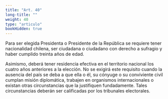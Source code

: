 ```yaml
---
title: "Art. 40"
long-title: ""
weight: 40
type: "articulo"
bookHidden: true
---
```

Para ser elegida Presidenta o Presidente de la República se requiere tener nacionalidad chilena, ser ciudadana o ciudadano con derecho a sufragio y haber cumplido treinta años de edad.
 
Asimismo, deberá tener residencia efectiva en el territorio nacional los cuatro años anteriores a la elección. No se exigirá este requisito cuando la ausencia del país se deba a que ella o él, su cónyuge o su conviviente civil cumplan misión diplomática, trabajen en organismos internacionales o existan otras circunstancias que la justifiquen fundadamente. Tales circunstancias deberán ser calificadas por los tribunales electorales.
